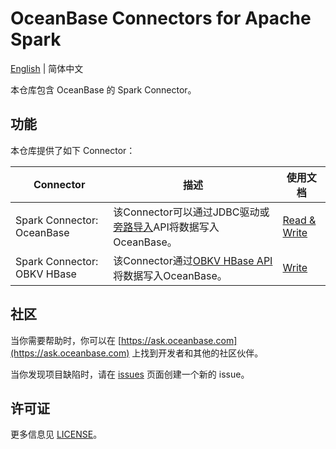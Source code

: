 # OceanBase Connectors for Apache Spark

[English](README.md) | 简体中文

本仓库包含 OceanBase 的 Spark Connector。

## 功能

本仓库提供了如下 Connector：

|          Connector          |                                                             描述                                                              |                         使用文档                         |
|-----------------------------|-----------------------------------------------------------------------------------------------------------------------------|------------------------------------------------------|
| Spark Connector: OceanBase  | 该Connector可以通过JDBC驱动或[旁路导入](https://www.oceanbase.com/docs/common-oceanbase-database-cn-1000000001428636)API将数据写入OceanBase。 | [Read & Write](docs/spark-connector-oceanbase_cn.md) |
| Spark Connector: OBKV HBase | 该Connector通过[OBKV HBase API](https://github.com/oceanbase/obkv-hbase-client-java)将数据写入OceanBase。                            | [Write](docs/spark-connector-obkv-hbase_cn.md)       |

## 社区

当你需要帮助时，你可以在 [https://ask.oceanbase.com](https://ask.oceanbase.com) 上找到开发者和其他的社区伙伴。

当你发现项目缺陷时，请在 [issues](https://github.com/oceanbase/spark-connector-oceanbase/issues) 页面创建一个新的 issue。

## 许可证

更多信息见 [LICENSE](LICENSE)。
